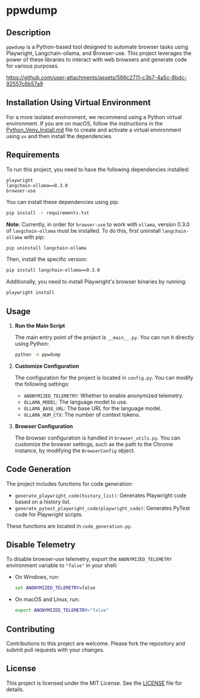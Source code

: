 # ppwdump

## Description

`ppwdump` is a Python-based tool designed to automate browser tasks using Playwright, Langchain-ollama, and Browser-use. This project leverages the power of these libraries to interact with web browsers and generate code for various purposes.


https://github.com/user-attachments/assets/566c2711-c3b7-4a5c-8bdc-92557c6b57a9


## Installation Using Virtual Environment

For a more isolated environment, we recommend using a Python virtual environment. If you are on macOS, follow the instructions in the [Python_Venv_Install.md](Python_Venv_Install.md) file to create and activate a virtual environment using `uv` and then install the dependencies.

## Requirements

To run this project, you need to have the following dependencies installed:

```plaintext
playwright
langchain-ollama==0.3.0
browser-use
```

You can install these dependencies using pip:

```bash
pip install -r requirements.txt
```

**Note:** Currently, in order for `browser-use` to work with `ollama`, version 0.3.0 of `langchain-ollama` must be installed. To do this, first uninstall `langchain-ollama` with pip:

```bash
pip uninstall langchain-ollama
```

Then, install the specific version:

```bash
pip install langchain-ollama==0.3.0
```

Additionally, you need to install Playwright's browser binaries by running:

```bash
playwright install
```

## Usage

1. **Run the Main Script**

   The main entry point of the project is `__main__.py`. You can run it directly using Python:

   ```bash
   python -m ppwdump
   ```

2. **Customize Configuration**

   The configuration for the project is located in `config.py`. You can modify the following settings:

   - `ANONYMIZED_TELEMETRY`: Whether to enable anonymized telemetry.
   - `OLLAMA_MODEL`: The language model to use.
   - `OLLAMA_BASE_URL`: The base URL for the language model.
   - `OLLAMA_NUM_CTX`: The number of context tokens.

3. **Browser Configuration**

   The browser configuration is handled in `browser_utils.py`. You can customize the browser settings, such as the path to the Chrome instance, by modifying the `BrowserConfig` object.

## Code Generation

The project includes functions for code generation:

- `generate_playwright_code(history_list)`: Generates Playwright code based on a history list.
- `generate_pytest_playwright_code(playwright_code)`: Generates PyTest code for Playwright scripts.

These functions are located in `code_generation.py`.

## Disable Telemetry

   To disable browser-use telemetry, export the `ANONYMIZED_TELEMETRY` environment variable to `"false"` in your shell:
   - On Windows, run:
     ```cmd
     set ANONYMIZED_TELEMETRY=false
     ```
   - On macOS and Linux, run:
     ```bash
     export ANONYMIZED_TELEMETRY="false"
     ```

## Contributing

Contributions to this project are welcome. Please fork the repository and submit pull requests with your changes.

## License

This project is licensed under the MIT License. See the [LICENSE](LICENSE) file for details.
